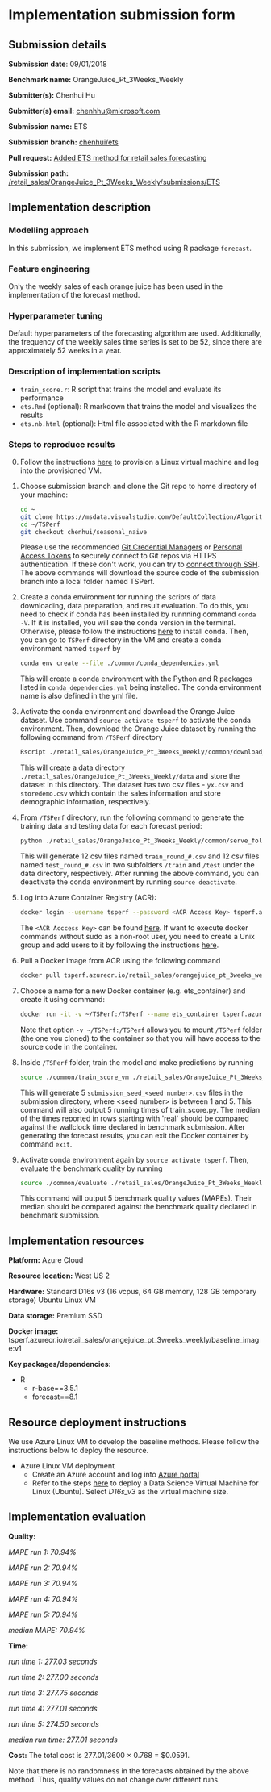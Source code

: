 # Implementation submission form

## Submission details

**Submission date**: 09/01/2018

**Benchmark name:** OrangeJuice_Pt_3Weeks_Weekly

**Submitter(s):** Chenhui Hu

**Submitter(s) email:** chenhhu@microsoft.com

**Submission name:** ETS

**Submission branch:** [chenhui/ets](https://msdata.visualstudio.com/AlgorithmsAndDataScience/_git/TSPerf?version=GBchenhui%2Fets)

**Pull request:** [Added ETS method for retail sales forecasting](https://msdata.visualstudio.com/AlgorithmsAndDataScience/_git/TSPerf/pullrequest/150743?_a=overview)

**Submission path:** [/retail_sales/OrangeJuice_Pt_3Weeks_Weekly/submissions/ETS](https://msdata.visualstudio.com/AlgorithmsAndDataScience/_git/TSPerf?path=%2Fretail_sales%2FOrangeJuice_Pt_3Weeks_Weekly%2Fsubmissions%2FETS&version=GBchenhui%2Fets)


## Implementation description

### Modelling approach

In this submission, we implement ETS method using R package `forecast`. 

### Feature engineering

Only the weekly sales of each orange juice has been used in the implementation of the forecast method.

### Hyperparameter tuning

Default hyperparameters of the forecasting algorithm are used. Additionally, the frequency of the weekly sales time series is set to be 52, 
since there are approximately 52 weeks in a year. 

### Description of implementation scripts

* `train_score.r`: R script that trains the model and evaluate its performance
* `ets.Rmd` (optional): R markdown that trains the model and visualizes the results
* `ets.nb.html` (optional): Html file associated with the R markdown file

### Steps to reproduce results

0. Follow the instructions [here](#resource-deployment-instructions) to provision a Linux virtual machine and log into the provisioned 
VM. 

1. Choose submission branch and clone the Git repo to home directory of your machine:

   ```bash
   cd ~
   git clone https://msdata.visualstudio.com/DefaultCollection/AlgorithmsAndDataScience/_git/TSPerf
   cd ~/TSPerf
   git checkout chenhui/seasonal_naive
   ```

   Please use the recommended [Git Credential Managers](https://docs.microsoft.com/en-us/vsts/repos/git/set-up-credential-managers?view=vsts) or [Personal Access Tokens](https://docs.microsoft.com/en-us/vsts/organizations/accounts/use-personal-access-tokens-to-authenticate?view=vsts) to securely 
   connect to Git repos via HTTPS authentication. If these don't work, you can try to [connect through SSH](https://docs.microsoft.com/en-us/vsts/repos/git/use-ssh-keys-to-authenticate?view=vsts). The above commands will download the 
   source code of the submission branch into a local folder named TSPerf.

2. Create a conda environment for running the scripts of data downloading, data preparation, and result evaluation. To do this, you need 
to check if conda has been installed by runnning command `conda -V`. If it is installed, you will see the conda version in the terminal. Otherwise, please follow the instructions [here](https://conda.io/docs/user-guide/install/linux.html) to install conda. Then, you can go to `TSPerf` directory in the VM and create a conda environment named `tsperf` by

   ```bash
   conda env create --file ./common/conda_dependencies.yml
   ```
  
   This will create a conda environment with the Python and R packages listed in `conda_dependencies.yml` being installed. The conda 
  environment name is also defined in the yml file. 

3. Activate the conda environment and download the Orange Juice dataset. Use command `source activate tsperf` to activate the conda environment. Then, download the Orange Juice dataset by running the following command from `/TSPerf` directory 

   ```bash
   Rscript ./retail_sales/OrangeJuice_Pt_3Weeks_Weekly/common/download_data.r
   ```

   This will create a data directory `./retail_sales/OrangeJuice_Pt_3Weeks_Weekly/data` and store the dataset in this directory. The dataset has two csv files - `yx.csv` and `storedemo.csv` which contain the sales information and store demographic information, respectively. 

4. From `/TSPerf` directory, run the following command to generate the training data and testing data for each forecast period:

   ```bash
   python ./retail_sales/OrangeJuice_Pt_3Weeks_Weekly/common/serve_folds.py --test --save
   ```

   This will generate 12 csv files named `train_round_#.csv` and 12 csv files named `test_round_#.csv` in two subfolders `/train` and 
   `/test` under the data directory, respectively. After running the above command, you can deactivate the conda environment by running 
   `source deactivate`.

5. Log into Azure Container Registry (ACR):
   
   ```bash
   docker login --username tsperf --password <ACR Access Key> tsperf.azurecr.io
   ```
   
   The `<ACR Acccess Key>` can be found [here](https://ms.portal.azure.com/#@microsoft.onmicrosoft.com/resource/subscriptions/ff18d7a8-962a-406c-858f-49acd23d6c01/resourceGroups/tsperf/providers/Microsoft.ContainerRegistry/registries/tsperf/accessKey). If want to execute docker commands without 
   sudo as a non-root user, you need to create a 
   Unix group and add users to it by following the instructions 
   [here](https://docs.docker.com/install/linux/linux-postinstall/#manage-docker-as-a-non-root-user).

6. Pull a Docker image from ACR using the following command   

   ```bash
   docker pull tsperf.azurecr.io/retail_sales/orangejuice_pt_3weeks_weekly/baseline_image:v1
   ```

7. Choose a name for a new Docker container (e.g. ets_container) and create it using command:   
   
   ```bash
   docker run -it -v ~/TSPerf:/TSPerf --name ets_container tsperf.azurecr.io/retail_sales/orangejuice_pt_3weeks_weekly/baseline_image:v1
   ```
   
   Note that option `-v ~/TSPerf:/TSPerf` allows you to mount `/TSPerf` folder (the one you cloned) to the container so that you will have 
   access to the source code in the container. 

8. Inside `/TSPerf` folder, train the model and make predictions by running

   ```bash
   source ./common/train_score_vm ./retail_sales/OrangeJuice_Pt_3Weeks_Weekly/submissions/ETS R
   ``` 
 
   This will generate 5 `submission_seed_<seed number>.csv` files in the submission directory, where \<seed number\> 
   is between 1 and 5. This command will also output 5 running times of train_score.py. The median of the times 
   reported in rows starting with 'real' should be compared against the wallclock time declared in benchmark 
   submission. After generating the forecast results, you can exit the Docker container by command `exit`. 

9. Activate conda environment again by `source activate tsperf`. Then, evaluate the benchmark quality by running
   
   ```bash
   source ./common/evaluate ./retail_sales/OrangeJuice_Pt_3Weeks_Weekly/submissions/ETS ./retail_sales/OrangeJuice_Pt_3Weeks_Weekly
   ```

   This command will output 5 benchmark quality values (MAPEs). Their median should be compared against the 
   benchmark quality declared in benchmark submission.


## Implementation resources

**Platform:** Azure Cloud 

**Resource location:** West US 2

**Hardware:** Standard D16s v3 (16 vcpus, 64 GB memory, 128 GB temporary storage) Ubuntu Linux VM

**Data storage:** Premium SSD

**Docker image:** tsperf.azurecr.io/retail_sales/orangejuice_pt_3weeks_weekly/baseline_image:v1

**Key packages/dependencies:**  
  * R 
    - r-base==3.5.1  
    - forecast==8.1

## Resource deployment instructions

We use Azure Linux VM to develop the baseline methods. Please follow the instructions below to deploy the resource.
* Azure Linux VM deployment
  - Create an Azure account and log into [Azure portal](portal.azure.com/)
  - Refer to the steps [here](https://docs.microsoft.com/en-us/azure/machine-learning/data-science-virtual-machine/dsvm-ubuntu-intro) to deploy a Data 
  Science Virtual Machine for Linux (Ubuntu). Select *D16s_v3* as the virtual machine size.


## Implementation evaluation

**Quality:** 

*MAPE run 1: 70.94%*

*MAPE run 2: 70.94%*

*MAPE run 3: 70.94%*

*MAPE run 4: 70.94%*

*MAPE run 5: 70.94%*

*median MAPE: 70.94%*

**Time:** 

*run time 1: 277.03 seconds*

*run time 2: 277.00 seconds*

*run time 3: 277.75 seconds*

*run time 4: 277.01 seconds*

*run time 5: 274.50 seconds*

*median run time: 277.01 seconds*

**Cost:** The total cost is 277.01/3600 $\times$ 0.768 = $0.0591.

Note that there is no randomness in the forecasts obtained by the above method. Thus, quality values do not change over 
different runs.
